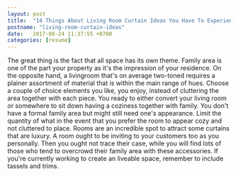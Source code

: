 ```yaml
---
layout: post
title:  "14 Things About Living Room Curtain Ideas You Have To Experience It Yourself"
postname: "living-room-curtain-ideas"
date:   2017-08-24 11:37:55 +0700
categories: [resume]
---
```

The great thing is the fact that all space has its own theme. Family area is one of the part your property as it's the impression of your residence. On the opposite hand, a livingroom that's on average two-toned requires a plainer assortment of material that is within the main range of hues. Choose a couple of choice elements you like, you enjoy, instead of cluttering the area together with each piece. You ready to either convert your living room or somewhere to sit down having a coziness together with family. You don't have a formal family area but might still need one's appearance. Limit the quantity of what in the event that you prefer the room to appear cozy and not cluttered to place. Rooms are an incredible spot to attract some curtains that are luxury. A room ought to be inviting to your customers too as you personally. Then you ought not trace their case, while you will find lots of those who tend to overcrowd their family area with these accessories. If you're currently working to create an liveable space, remember to include tassels and trims.
